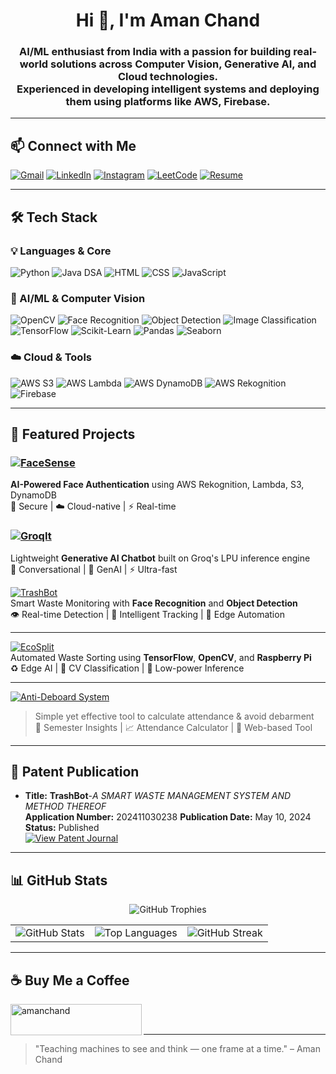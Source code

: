 <h1 align="center">Hi 👋, I'm Aman Chand</h1>

<h3 align="center">
  AI/ML enthusiast from India with a passion for building real-world solutions across Computer Vision, Generative AI, and Cloud technologies.
  <br/>
  Experienced in developing intelligent systems and deploying them using platforms like AWS, Firebase.
</h3>

---

## 📫 Connect with Me

[![Gmail](https://img.shields.io/badge/Gmail-amanchand8726@gmail.com-D14836?style=for-the-badge&logo=gmail&logoColor=white)](mailto:amanchand8726@gmail.com)
[![LinkedIn](https://img.shields.io/badge/LinkedIn-amanchand01-0077B5?style=for-the-badge&logo=linkedin&logoColor=white)](https://linkedin.com/in/amanchand01)
[![Instagram](https://img.shields.io/badge/Instagram-amanrudra01-E4405F?style=for-the-badge&logo=instagram&logoColor=white)](https://instagram.com/amanrudra01)
[![LeetCode](https://img.shields.io/badge/LeetCode-amanchand8726-FFA116?style=for-the-badge&logo=leetcode&logoColor=white)](https://leetcode.com/amanchand8726/)
[![Resume](https://img.shields.io/badge/Resume-View-blue?style=for-the-badge&logo=googledrive&logoColor=white)](https://drive.google.com/file/d/1ujXVo6xdaPFdk4lZW8tgoFmiHbvzFH7J/view?usp=drive_link)

---

## 🛠️ Tech Stack

### 💡 Languages & Core
![Python](https://img.shields.io/badge/Python-3776AB?style=for-the-badge&logo=python&logoColor=white)
![Java DSA](https://img.shields.io/badge/Java%20for%20DSA-ED8B00?style=for-the-badge&logo=java&logoColor=white)
![HTML](https://img.shields.io/badge/HTML-e34c26?style=for-the-badge&logo=html5&logoColor=white)
![CSS](https://img.shields.io/badge/CSS-264de4?style=for-the-badge&logo=css3&logoColor=white)
![JavaScript](https://img.shields.io/badge/JavaScript-F7DF1E?style=for-the-badge&logo=javascript&logoColor=black)


### 🧠 AI/ML & Computer Vision
![OpenCV](https://img.shields.io/badge/OpenCV-27338e?style=for-the-badge&logo=opencv&logoColor=white)
![Face Recognition](https://img.shields.io/badge/_Face_Recognition-blueviolet?style=for-the-badge)
![Object Detection](https://img.shields.io/badge/_Object_Detection-blue?style=for-the-badge)
![Image Classification](https://img.shields.io/badge/_Image_Classification-green?style=for-the-badge)
![TensorFlow](https://img.shields.io/badge/TensorFlow-FF6F00?style=for-the-badge&logo=tensorflow&logoColor=white)
![Scikit-Learn](https://img.shields.io/badge/Scikit--Learn-F7931E?style=for-the-badge&logo=scikit-learn&logoColor=white)
![Pandas](https://img.shields.io/badge/Pandas-150458?style=for-the-badge&logo=pandas&logoColor=white)
![Seaborn](https://img.shields.io/badge/Seaborn-0769AD?style=for-the-badge&logo=python&logoColor=white)

### ☁️ Cloud & Tools
![AWS S3](https://img.shields.io/badge/AWS_S3-569A31?style=for-the-badge&logo=amazon-s3&logoColor=white)
![AWS Lambda](https://img.shields.io/badge/AWS_Lambda-FF9900?style=for-the-badge&logo=aws-lambda&logoColor=white)
![AWS DynamoDB](https://img.shields.io/badge/DynamoDB-4053D6?style=for-the-badge&logo=amazon-dynamodb&logoColor=white)
![AWS Rekognition](https://img.shields.io/badge/AWS_Rekognition-orange?style=for-the-badge&logo=amazon-aws&logoColor=white)
![Firebase](https://img.shields.io/badge/Firebase-FFCA28?style=for-the-badge&logo=firebase&logoColor=black)

---

## 🚀 Featured Projects

### [![FaceSense](https://img.shields.io/badge/FaceSense-AI%20Face%20Auth-blueviolet?style=for-the-badge&logo=amazonaws&logoColor=white)](https://github.com/amanrudra01/FaceSense)  
 **AI-Powered Face Authentication** using AWS Rekognition, Lambda, S3, DynamoDB  
 🔐 Secure | ☁️ Cloud-native | ⚡ Real-time


### [![GroqIt](https://img.shields.io/badge/GroqIt-GenAI%20Chatbot-orange?style=for-the-badge&logo=groq&logoColor=white)](https://github.com/amanrudra01/GroqIt)  
 Lightweight **Generative AI Chatbot** built on Groq's LPU inference engine  
 💬 Conversational | 🧠 GenAI | ⚡ Ultra-fast  



[![TrashBot](https://img.shields.io/badge/TrashBot-Waste%20Monitoring-green?style=for-the-badge&logo=opencv&logoColor=white)](https://github.com/amanrudra01/Trash-Bot)  
 Smart Waste Monitoring with **Face Recognition** and **Object Detection**  
 👁️ Real-time Detection | 🚮 Intelligent Tracking | 🎯 Edge Automation  

---

[![EcoSplit](https://img.shields.io/badge/EcoSplit-Waste%20Segregation-brightgreen?style=for-the-badge&logo=tensorflow&logoColor=white)](https://github.com/amanrudra01/EcoSplit)  
 Automated Waste Sorting using **TensorFlow**, **OpenCV**, and **Raspberry Pi**  
 ♻️ Edge AI | 🧠 CV Classification | 🤖 Low-power Inference  

---

[![Anti-Deboard System](https://img.shields.io/badge/Anti--Deboard%20System-Attendance%20Tracker-blue?style=for-the-badge&logo=javascript&logoColor=white)](https://github.com/amanrudra01/Anti-Deboard-System-OR-Attendance-Tracker)  
> Simple yet effective tool to calculate attendance & avoid debarment  
> 📅 Semester Insights | 📈 Attendance Calculator | 🧮 Web-based Tool  


---

## 🧾 Patent Publication

- **Title:** **TrashBot**-*A SMART WASTE MANAGEMENT SYSTEM AND METHOD THEREOF*  
  **Application Number:** 202411030238
  **Publication Date:** May 10, 2024  
  **Status:** Published  
  [![View Patent Journal](https://img.shields.io/badge/View-Patent_Journal-blue?style=for-the-badge)](https://drive.google.com/file/d/1f_R7YN0v-C1dLkwESPZAKpj--YbVe8n8/view?usp=drive_link)

---

## 📊 GitHub Stats
<p align="center">
  <img src="https://github-profile-trophy.vercel.app/?username=amanrudra01&theme=tokyonight&margin-w=10&margin-h=10&no-frame=true" alt="GitHub Trophies" />
</p>
<table>
  <tr>
    <td>
      <img src="https://github-readme-stats.vercel.app/api?username=amanrudra01&show_icons=true&theme=tokyonight" alt="GitHub Stats" />
    </td>
    <td>
      <img src="https://github-readme-stats.vercel.app/api/top-langs/?username=amanrudra01&layout=compact&theme=tokyonight" alt="Top Languages" />
    </td>
    <td>
      <img src="https://github-readme-streak-stats.herokuapp.com/?user=amanrudra01&theme=tokyonight" alt="GitHub Streak" />
    </td>
  </tr>
</table>


---
## ☕ Buy Me a Coffee

<p><a href="https://www.buymeacoffee.com/amanchand"> <img align="left" src="https://cdn.buymeacoffee.com/buttons/v2/default-yellow.png" height="50" width="210" alt="amanchand" /></a></p><br><br>

---

> "Teaching machines to see and think — one frame at a time." – Aman Chand
